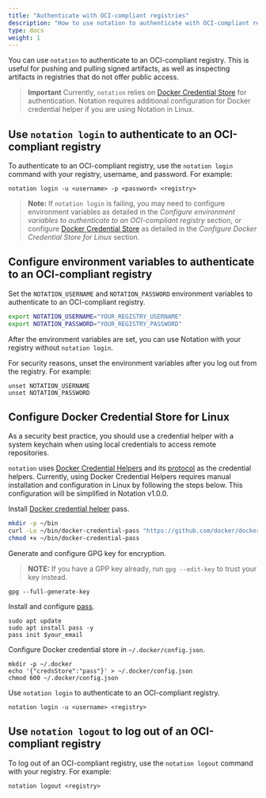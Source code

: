 ```yaml
---
title: "Authenticate with OCI-compliant registries"
description: "How to use notation to authenticate with OCI-compliant registries"
type: docs
weight: 1
---
```


You can use `notation` to authenticate to an OCI-compliant registry. This is useful for pushing and pulling signed artifacts, as well as inspecting artifacts in registries that do not offer public access.

> **Important** Currently, `notation` relies on [Docker Credential Store](https://docs.docker.com/engine/reference/commandline/login/#credentials-store) for authentication. Notation requires additional configuration for Docker credential helper if you are using Notation in Linux. 

## Use `notation login` to authenticate to an OCI-compliant registry

To authenticate to an OCI-compliant registry, use the `notation login` command with your registry, username, and password. For example:

```console
notation login -u <username> -p <password> <registry>
```

> **Note:** If `notation login` is failing, you may need to configure environment variables as detailed in the *Configure environment variables to authenticate to an OCI-compliant registry* section, or configure [Docker Credential Store](https://docs.docker.com/engine/reference/commandline/login/#credentials-store) as detailed in the *Configure Docker Credential Store for Linux* section.

## Configure environment variables to authenticate to an OCI-compliant registry

Set the `NOTATION_USERNAME` and `NOTATION_PASSWORD` environment variables to authenticate to an OCI-compliant registry.

```bash
export NOTATION_USERNAME="YOUR_REGISTRY_USERNAME"
export NOTATION_PASSWORD="YOUR_REGISTRY_PASSWORD"
```

After the environment variables are set, you can use Notation with your registry without `notation login`.

For security reasons, unset the environment variables after you log out from the registry. For example:

```console
unset NOTATION_USERNAME
unset NOTATION_PASSWORD
```

## Configure Docker Credential Store for Linux

As a security best practice, you should use a credential helper with a system keychain when using local credentials to access remote repositories.

`notation` uses [Docker Credential Helpers](https://github.com/docker/docker-credential-helpers) and its [protocol](https://docs.docker.com/engine/reference/commandline/login/#credential-helper-protocol) as the credential helpers. Currently, using Docker Credential Helpers requires manual installation and configuration in Linux by following the steps below. This configuration will be simplified in Notation v1.0.0.

Install [Docker credential helper](https://github.com/docker/docker-credential-helpers) pass.

```bash
mkdir -p ~/bin
curl -Lo ~/bin/docker-credential-pass "https://github.com/docker/docker-credential-helpers/releases/download/v0.7.0/docker-credential-pass-v0.7.0.linux-amd64"
chmod +x ~/bin/docker-credential-pass
```

Generate and configure GPG key for encryption. 

> **NOTE:** If you have a GPP key already, run `gpg --edit-key` to trust your key instead.

```console
gpg --full-generate-key
```

Install and configure [pass](https://www.passwordstore.org/).

```console
sudo apt update 
sudo apt install pass -y
pass init $your_email
```

Configure Docker credential store in `~/.docker/config.json`.

```
mkdir -p ~/.docker
echo '{"credsStore":"pass"}' > ~/.docker/config.json
chmod 600 ~/.docker/config.json
```

Use `notation login` to authenticate to an OCI-compliant registry.

```console
notation login -u <username> <registry>
```

## Use `notation logout` to log out of an OCI-compliant registry

To log out of an OCI-compliant registry, use the `notation logout` command with your registry. For example:

```console
notation logout <registry>
```